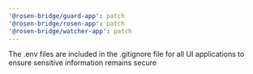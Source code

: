 ```yaml
---
'@rosen-bridge/guard-app': patch
'@rosen-bridge/rosen-app': patch
'@rosen-bridge/watcher-app': patch
---
```


The .env files are included in the .gitignore file for all UI applications to ensure sensitive information remains secure
